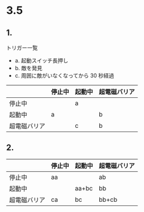 # 3.5

## 1.

トリガー一覧

- a. 起動スイッチ長押し
- b. 敵を発見
- c. 周囲に敵がいなくなってから 30 秒経過

|              | 停止中 | 起動中 | 超電磁バリア |
| ------------ | ------ | ------ | ------------ |
| 停止中       |        | a      |              |
| 起動中       | a      |        | b            |
| 超電磁バリア |        | c      | b            |

## 2.

|              | 停止中 | 起動中 | 超電磁バリア |
| ------------ | ------ | ------ | ------------ |
| 停止中       | aa     |        | ab           |
| 起動中       |        | aa+bc  | bb           |
| 超電磁バリア | ca     | bc     | bb+cb        |
